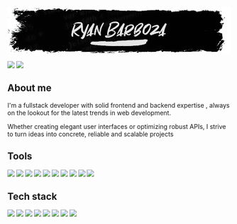 ![](pictures/banner.png)

![](https://img.shields.io/badge/linkedin-0d1117?style=flat&logo=linkedin&logoColor=white&link=https://www.linkedin.com/in/ryan-barboza-880308253/) ![](https://img.shields.io/badge/Contact%20me-0d1117?style=flat&logo=gmail&logoColor=white&link=mailto:ryanbarbozapro@gmail.com) 

## About me

I'm a fullstack developer with solid frontend and backend expertise , always on the lookout for the latest trends in web development. 

Whether creating elegant user interfaces or optimizing robust APIs, I strive to turn ideas into concrete, reliable and scalable projects

## Tools

![](https://img.shields.io/badge/VS%20Code-0d1117.svg?style=flat&logo=visual-studio-code&logoColor=e5e5e5) ![](https://img.shields.io/badge/Figma-0d1117.svg?style=flat&logo=figma&logoColor=e5e5e5) ![](https://img.shields.io/badge/Trello-0d1117.svg?style=flat&logo=trello&logoColor=e5e5e5) ![](https://img.shields.io/badge/jira-0d1117.svg?style=flat&logo=jira&logoColor=e5e5e5) ![](https://img.shields.io/badge/Mysql-0d1117.svg?style=flat&logo=mysql&logoColor=e5e5e5) ![](https://img.shields.io/badge/Node%20Js-0d1117.svg?style=flat&logo=nodedotjs&logoColor=e5e5e5) ![](https://img.shields.io/badge/Npm-0d1117.svg?style=flat&logo=npm&logoColor=e5e5e5) ![](https://img.shields.io/badge/Biome-0d1117.svg?style=flat&logo=biome&logoColor=e5e5e5) ![](https://img.shields.io/badge/Vercel-0d1117.svg?style=flat&logo=vercel&logoColor=e5e5e5) ![](https://img.shields.io/badge/Postman-0d1117.svg?style=flat&logo=postman&logoColor=e5e5e5) 


## Tech stack
![](https://img.shields.io/badge/Html-0d1117?style=flat&logo=html5&logoColor=white) ![](https://img.shields.io/badge/Css-0d1117?style=flat&logo=css3&logoColor=white) ![](https://img.shields.io/badge/Javascript-0d1117?style=flat&logo=javascript&logoColor=white) ![](https://img.shields.io/badge/React-0d1117?style=flat&logo=react&logoColor=white) ![](https://img.shields.io/badge/Sass-0d1117?style=flat&logo=sass&logoColor=white) ![](https://img.shields.io/badge/Express-0d1117?style=flat&logo=express&logoColor=white) ![](https://img.shields.io/badge/▤-Sql-0d1117?style=flat&logo=sql&logoColor=white&labelColor=0d1117) ![](https://img.shields.io/badge/Express-0d1117?style=flat&logo=express&logoColor=white) 